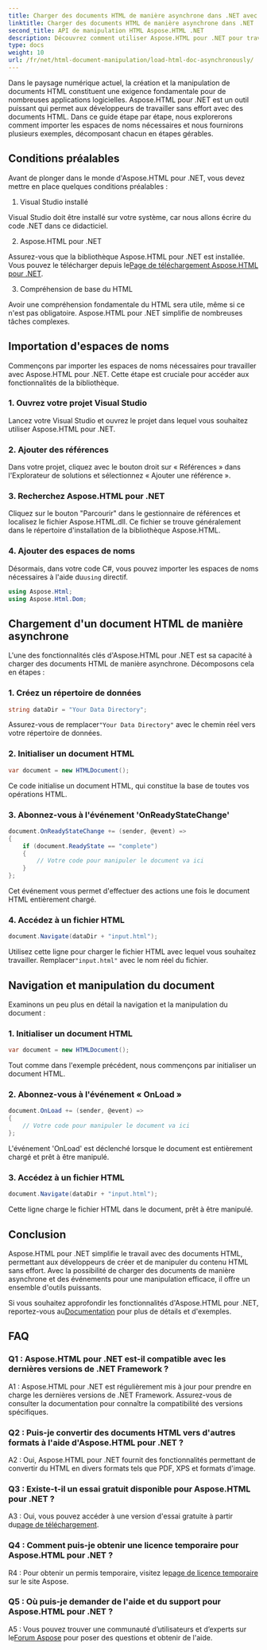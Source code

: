 ```yaml
---
title: Charger des documents HTML de manière asynchrone dans .NET avec Aspose.HTML
linktitle: Charger des documents HTML de manière asynchrone dans .NET
second_title: API de manipulation HTML Aspose.HTML .NET
description: Découvrez comment utiliser Aspose.HTML pour .NET pour travailler avec des documents HTML. Guide étape par étape avec des exemples et une FAQ pour les développeurs.
type: docs
weight: 10
url: /fr/net/html-document-manipulation/load-html-doc-asynchronously/
---
```


Dans le paysage numérique actuel, la création et la manipulation de documents HTML constituent une exigence fondamentale pour de nombreuses applications logicielles. Aspose.HTML pour .NET est un outil puissant qui permet aux développeurs de travailler sans effort avec des documents HTML. Dans ce guide étape par étape, nous explorerons comment importer les espaces de noms nécessaires et nous fournirons plusieurs exemples, décomposant chacun en étapes gérables.

## Conditions préalables

Avant de plonger dans le monde d'Aspose.HTML pour .NET, vous devez mettre en place quelques conditions préalables :

1. Visual Studio installé

Visual Studio doit être installé sur votre système, car nous allons écrire du code .NET dans ce didacticiel.

2. Aspose.HTML pour .NET

 Assurez-vous que la bibliothèque Aspose.HTML pour .NET est installée. Vous pouvez le télécharger depuis le[Page de téléchargement Aspose.HTML pour .NET](https://releases.aspose.com/html/net/).

3. Compréhension de base du HTML

Avoir une compréhension fondamentale du HTML sera utile, même si ce n'est pas obligatoire. Aspose.HTML pour .NET simplifie de nombreuses tâches complexes.

## Importation d'espaces de noms

Commençons par importer les espaces de noms nécessaires pour travailler avec Aspose.HTML pour .NET. Cette étape est cruciale pour accéder aux fonctionnalités de la bibliothèque.

### 1. Ouvrez votre projet Visual Studio

Lancez votre Visual Studio et ouvrez le projet dans lequel vous souhaitez utiliser Aspose.HTML pour .NET.

### 2. Ajouter des références

Dans votre projet, cliquez avec le bouton droit sur « Références » dans l'Explorateur de solutions et sélectionnez « Ajouter une référence ».

### 3. Recherchez Aspose.HTML pour .NET

Cliquez sur le bouton "Parcourir" dans le gestionnaire de références et localisez le fichier Aspose.HTML.dll. Ce fichier se trouve généralement dans le répertoire d'installation de la bibliothèque Aspose.HTML.

### 4. Ajouter des espaces de noms

 Désormais, dans votre code C#, vous pouvez importer les espaces de noms nécessaires à l'aide du`using` directif.

```csharp
using Aspose.Html;
using Aspose.Html.Dom;
```

## Chargement d'un document HTML de manière asynchrone

L'une des fonctionnalités clés d'Aspose.HTML pour .NET est sa capacité à charger des documents HTML de manière asynchrone. Décomposons cela en étapes :

### 1. Créez un répertoire de données

```csharp
string dataDir = "Your Data Directory";
```

 Assurez-vous de remplacer`"Your Data Directory"` avec le chemin réel vers votre répertoire de données.

### 2. Initialiser un document HTML

```csharp
var document = new HTMLDocument();
```

Ce code initialise un document HTML, qui constitue la base de toutes vos opérations HTML.

### 3. Abonnez-vous à l'événement 'OnReadyStateChange'

```csharp
document.OnReadyStateChange += (sender, @event) =>
{
    if (document.ReadyState == "complete")
    {
        // Votre code pour manipuler le document va ici
    }
};
```

Cet événement vous permet d'effectuer des actions une fois le document HTML entièrement chargé.

### 4. Accédez à un fichier HTML

```csharp
document.Navigate(dataDir + "input.html");
```

 Utilisez cette ligne pour charger le fichier HTML avec lequel vous souhaitez travailler. Remplacer`"input.html"` avec le nom réel du fichier.

## Navigation et manipulation du document

Examinons un peu plus en détail la navigation et la manipulation du document :

### 1. Initialiser un document HTML

```csharp
var document = new HTMLDocument();
```

Tout comme dans l'exemple précédent, nous commençons par initialiser un document HTML.

### 2. Abonnez-vous à l'événement « OnLoad »

```csharp
document.OnLoad += (sender, @event) =>
{
    // Votre code pour manipuler le document va ici
};
```

L'événement 'OnLoad' est déclenché lorsque le document est entièrement chargé et prêt à être manipulé.

### 3. Accédez à un fichier HTML

```csharp
document.Navigate(dataDir + "input.html");
```

Cette ligne charge le fichier HTML dans le document, prêt à être manipulé.

## Conclusion

Aspose.HTML pour .NET simplifie le travail avec des documents HTML, permettant aux développeurs de créer et de manipuler du contenu HTML sans effort. Avec la possibilité de charger des documents de manière asynchrone et des événements pour une manipulation efficace, il offre un ensemble d'outils puissants.

 Si vous souhaitez approfondir les fonctionnalités d'Aspose.HTML pour .NET, reportez-vous au[Documentation](https://reference.aspose.com/html/net/) pour plus de détails et d'exemples.

## FAQ

### Q1 : Aspose.HTML pour .NET est-il compatible avec les dernières versions de .NET Framework ?

A1 : Aspose.HTML pour .NET est régulièrement mis à jour pour prendre en charge les dernières versions de .NET Framework. Assurez-vous de consulter la documentation pour connaître la compatibilité des versions spécifiques.

### Q2 : Puis-je convertir des documents HTML vers d'autres formats à l'aide d'Aspose.HTML pour .NET ?

A2 : Oui, Aspose.HTML pour .NET fournit des fonctionnalités permettant de convertir du HTML en divers formats tels que PDF, XPS et formats d'image.

### Q3 : Existe-t-il un essai gratuit disponible pour Aspose.HTML pour .NET ?

 A3 : Oui, vous pouvez accéder à une version d'essai gratuite à partir du[page de téléchargement](https://releases.aspose.com/).

### Q4 : Comment puis-je obtenir une licence temporaire pour Aspose.HTML pour .NET ?

 R4 : Pour obtenir un permis temporaire, visitez le[page de licence temporaire](https://purchase.aspose.com/temporary-license/) sur le site Aspose.

### Q5 : Où puis-je demander de l'aide et du support pour Aspose.HTML pour .NET ?

 A5 : Vous pouvez trouver une communauté d’utilisateurs et d’experts sur le[Forum Aspose](https://forum.aspose.com/) pour poser des questions et obtenir de l'aide.